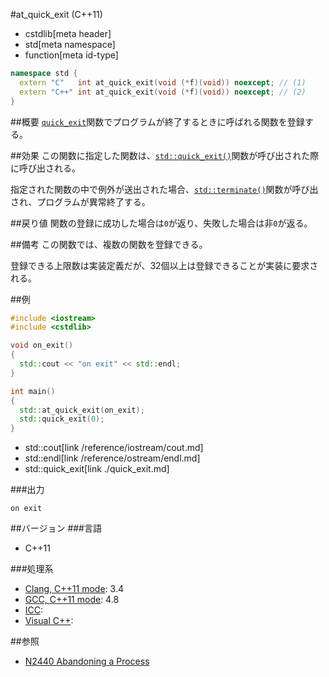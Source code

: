 #at_quick_exit (C++11)
* cstdlib[meta header]
* std[meta namespace]
* function[meta id-type]

```cpp
namespace std {
  extern "C"   int at_quick_exit(void (*f)(void)) noexcept; // (1)
  extern "C++" int at_quick_exit(void (*f)(void)) noexcept; // (2)
}
```

##概要
[`quick_exit`](./quick_exit.md)関数でプログラムが終了するときに呼ばれる関数を登録する。


##効果
この関数に指定した関数は、[`std::quick_exit()`](./quick_exit.md)関数が呼び出された際に呼び出される。

指定された関数の中で例外が送出された場合、[`std::terminate()`](/exception/terminate.md)関数が呼び出され、プログラムが異常終了する。


##戻り値
関数の登録に成功した場合は`0`が返り、失敗した場合は非`0`が返る。


##備考
この関数では、複数の関数を登録できる。

登録できる上限数は実装定義だが、32個以上は登録できることが実装に要求される。


##例
```cpp
#include <iostream>
#include <cstdlib>

void on_exit()
{
  std::cout << "on exit" << std::endl;
}

int main()
{
  std::at_quick_exit(on_exit);
  std::quick_exit(0);
}
```
* std::cout[link /reference/iostream/cout.md]
* std::endl[link /reference/ostream/endl.md]
* std::quick_exit[link ./quick_exit.md]

###出力
```
on exit
```


##バージョン
###言語
- C++11

###処理系
- [Clang, C++11 mode](/implementation.md#clang): 3.4
- [GCC, C++11 mode](/implementation.md#gcc): 4.8
- [ICC](/implementation.md#icc): 
- [Visual C++](/implementation.md#visual_cpp):


##参照
- [N2440 Abandoning a Process](http://www.open-std.org/jtc1/sc22/wg21/docs/papers/2007/n2440.htm)

